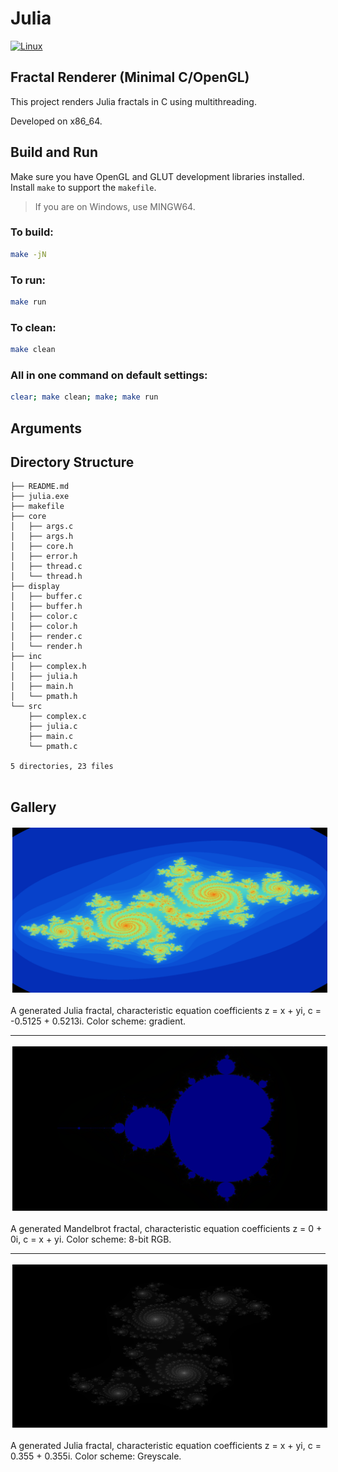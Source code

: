 # Julia

[![Linux](https://github.com/wxkim/julia/actions/workflows/linux.yml/badge.svg)](https://github.com/wxkim/julia/actions/workflows/linux.yml)

## Fractal Renderer (Minimal C/OpenGL)

This project renders Julia fractals in C using multithreading.

Developed on x86_64.

## Build and Run

Make sure you have OpenGL and GLUT development libraries installed. Install `make` to support the `makefile`.

> If you are on Windows, use MINGW64.

### To build:

```bash
make -jN
```

### To run:

```bash
make run
```

### To clean:

```bash
make clean
```

### All in one command on default settings:

```bash
clear; make clean; make; make run
```

## Arguments

## Directory Structure

```.
├── README.md
├── julia.exe
├── makefile
├── core
│   ├── args.c
│   ├── args.h
│   ├── core.h
│   ├── error.h
│   ├── thread.c
│   └── thread.h
├── display
│   ├── buffer.c
│   ├── buffer.h
│   ├── color.c
│   ├── color.h
│   ├── render.c
│   └── render.h
├── inc
│   ├── complex.h
│   ├── julia.h
│   ├── main.h
│   └── pmath.h
└── src
    ├── complex.c
    ├── julia.c
    ├── main.c
    └── pmath.c

5 directories, 23 files


```

## Gallery

<div style="text-align: center;">
  <img src="assets/julia-grad.png" alt="Fractal 1" width="700" style="border: 3px solid white;"/>
</div>

A generated Julia fractal, characteristic equation coefficients z = x + yi, c = -0.5125 + 0.5213i. Color scheme: gradient.

---

<div style="text-align: center;">
  <img src="assets/mandelbrot-rgb.png" alt="Fractal 1" width="700" style="border: 3px solid white;"/>
</div>

A generated Mandelbrot fractal, characteristic equation coefficients z = 0 + 0i, c = x + yi. Color scheme: 8-bit RGB.

---

<div style="text-align: center;">
  <img src="assets\julia-greyscale.png" alt="Fractal 1" width="700" style="border: 3px solid white;"/>
</div>

A generated Julia fractal, characteristic equation coefficients z = x + yi, c = 0.355 + 0.355i. Color scheme: Greyscale.
